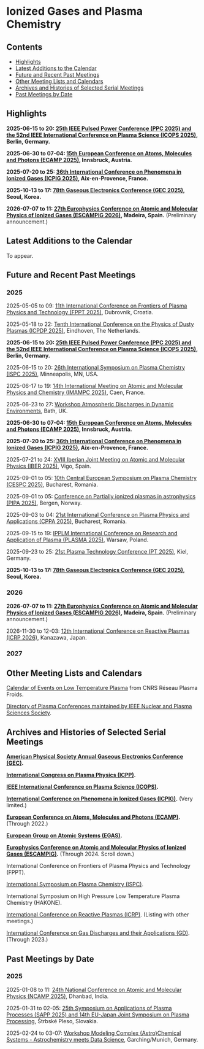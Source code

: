 <head>
  <link rel="stylesheet" href="assets/style.css">
</head>

# Ionized Gases and Plasma Chemistry

## Contents

- [Highlights](#highlights)
- [Latest Additions to the Calendar](#latest-additions-to-the-calendar)
- [Future and Recent Past Meetings](#future-and-recent-past-meetings)
- [Other Meeting Lists and Calendars](#other-meeting-lists-and-calendars)
- [Archives and Histories of Selected Serial Meetings](#archives-and-histories-of-selected-serial-meetings)
- [Past Meetings by Date](#past-meetings-by-date)

## Highlights

**2025-06-15 to 20: [25th IEEE Pulsed Power Conference (PPC 2025) and the 52nd IEEE International Conference on Plasma Science (ICOPS 2025)](https://ppps2025.kit.edu), Berlin, Germany.**

**2025-06-30 to 07-04: [15th European Conference on Atoms, Molecules and Photons (ECAMP 2025)](https://ecamp15.org), Innsbruck, Austria.**

**2025-07-20 to 25: [36th International Conference on Phenomena in Ionized Gases (ICPIG 2025)](https://icpig2025.sciencesconf.org), Aix-en-Provence, France.**

**2025-10-13 to 17: [78th Gaseous Electronics Conference (GEC 2025)](https://apsgec.org/gec2025/), Seoul, Korea.**

**2026-07-07 to 11: [27th Europhysics Conference on Atomic and Molecular Physics of Ionized Gases (ESCAMPIG 2026)](https://escampig2024.physics.muni.cz), Madeira, Spain.** (Preliminary announcement.)

## Latest Additions to the Calendar

To appear.

## Future and Recent Past Meetings

### 2025

2025-05-05 to 09: [11th International Conference on Frontiers of Plasma Physics and Technology (FPPT 2025)](http://cro-vacuum.hr/2025/01/30/https-www-fpptseries-org/), Dubrovnik, Croatia.

2025-05-18 to 22: [Tenth International Conference on the Physics of Dusty Plasmas (ICPDP 2025)](https://icpdp2025.dryfta.com), Eindhoven, The Netherlands.

**2025-06-15 to 20: [25th IEEE Pulsed Power Conference (PPC 2025) and the 52nd IEEE International Conference on Plasma Science (ICOPS 2025)](https://ppps2025.kit.edu), Berlin, Germany.**

2025-06-15 to 20: [26th International Symposium on Plasma Chemistry (ISPC 2025)](https://ispc-conference.org), Minneapolis, MN, USA.

2025-06-17 to 19: [14th International Meeting on Atomic and Molecular Physics and Chemistry (IMAMPC 2025)](https://imampc2025.sciencesconf.org), Caen, France.

2025-06-23 to 27: [Workshop Atmospheric Discharges in Dynamic Environments](https://ctrwiae.org/events), Bath, UK.

**2025-06-30 to 07-04: [15th European Conference on Atoms, Molecules and Photons (ECAMP 2025)](https://ecamp15.org), Innsbruck, Austria.**

**2025-07-20 to 25: [36th International Conference on Phenomena in Ionized Gases (ICPIG 2025)](https://icpig2025.sciencesconf.org), Aix-en-Provence, France.**

2025-07-21 to 24: [XVIII Iberian Joint Meeting on Atomic and Molecular Physics (IBER 2025)](https://iber2025.webs5.uvigo.es), Vigo, Spain.

2025-09-01 to 05: [10th Central European Symposium on Plasma Chemistry (CESPC 2025)](https://cespc.inflpr.ro), Bucharest, Romania.

2025-09-01 to 05: [Conference on Partially ionized plasmas in astrophysics (PIPA 2025)](https://uib.no/en/ift/173827/partially-ionized-plasmas-astrophysics-pipa2025), Bergen, Norway.

2025-09-03 to 04: [21st International Conference on Plasma Physics and Applications (CPPA 2025)](https://cespc.inflpr.ro), Bucharest, Romania.

2025-09-15 to 19: [IPPLM International Conference on Research and Application of Plasma (PLASMA 2025)](https://plasma2025.ipplm.pl), Warsaw, Poland.

2025-09-23 to 25: [21st Plasma Technology Conference (PT 2025)](https://pt21-kiel.de), Kiel, Germany.

**2025-10-13 to 17: [78th Gaseous Electronics Conference (GEC 2025)](https://apsgec.org/gec2025/), Seoul, Korea.**

### 2026

**2026-07-07 to 11: [27th Europhysics Conference on Atomic and Molecular Physics of Ionized Gases (ESCAMPIG 2026)](https://escampig2024.physics.muni.cz), Madeira, Spain.** (Preliminary announcement.)

2026-11-30 to 12-03: [12th International Conference on Reactive Plasmas (ICRP 2026)](https://annex.jsap.or.jp/plasma/PE_files/meetings.html), Kanazawa, Japan.

### 2027

## Other Meeting Lists and Calendars

[Calendar of Events on Low Temperature Plasma](https://plasmas-froids.cnrs.fr/events/) from CNRS Réseau Plasma Froids.

[Directory of Plasma Conferences maintained by IEEE Nuclear and Plasma Sciences Society](https://ieee-npss.org/directory-of-plasma-conferences/).

## Archives and Histories of Selected Serial Meetings

**[American Physical Society Annual Gaseous Electronics Conference (GEC)](https://www.apsgec.org/).**

**[International Congress on Plasma Physics (ICPP)](https://wiki.fusion.ciemat.es/wiki/International_Congress_on_Plasma_Physics).**

**[IEEE International Conference on Plasma Science (ICOPS)](https://ieeexplore.ieee.org/xpl/conhome/1000568/all-proceedings).**

**[International Conference on Phenomena in Ionized Gases (ICPIG)](https://www.icpig2023.com/home/history).** (Very limited.)

**[European Conference on Atoms, Molecules and Photons (ECAMP)](https://www.ecamp14.org/1718-2/).** (Through 2022.)

**[European Group on Atomic Systems (EGAS)](https://www.eps-egas.org/).**

**[Europhysics Conference on Atomic and Molecular Physics of Ionized Gases (ESCAMPIG)](https://escampig2024.physics.muni.cz/).** (Through 2024. Scroll down.)

International Conference on Frontiers of Plasma Physics and Technology (FPPT).

[International Symposium on Plasma Chemistry (ISPC)](https://www.ispc-conference.org/index.php/proceedings).

International Symposium on High Pressure Low Temperature Plasma Chemistry (HAKONE).

[International Conference on Reactive Plasmas (ICRP)](https://annex.jsap.or.jp/plasma/PE_files/meetings.html). (Listing with other meetings.)

[International Conference on Gas Discharges and their Applications (GD)](https://www.inp-greifswald.de/de/aktuelles/veranstaltungen/vergangene/gd-2023/). (Through 2023.)

## Past Meetings by Date

### 2025

2025-01-08 to 11: [24th National Conference on Atomic and Molecular Physics (NCAMP 2025)](https://www.isamp.in/society-activities/conferences), Dhanbad, India.

2025-01-31 to 02-05: [25th Symposium on Applications of Plasma Processes (SAPP 2025) and 14th EU-Japan Joint Symposium on Plasma Processing](https://neon.dpp.fmph.uniba.sk/sapp/), Štrbské Pleso, Slovakia.

2025-02-24 to 03-07: [Workshop Modeling Complex (Astro)Chemical Systems - Astrochemistry meets Data Science](https://munich-iapbp.de/activities/activities-2025/astrochemical-systems), Garching/Munich, Germany.
